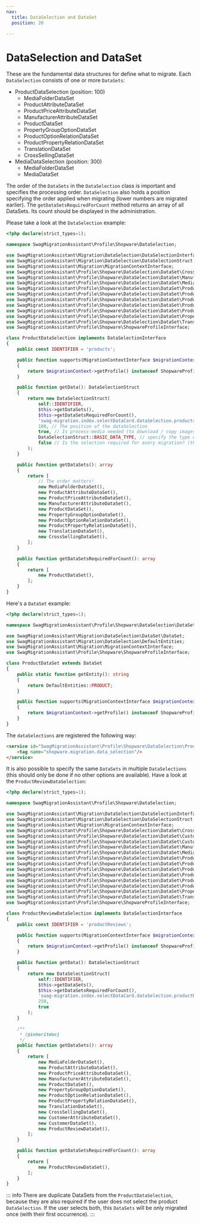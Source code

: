 ```yaml
---
nav:
  title: DataSelection and DataSet
  position: 20

---
```


# DataSelection and DataSet

These are the fundamental data structures for define what to migrate. Each `DataSelection` consists of one or more `DataSets`:

* ProductDataSelection \(position: 100\)
  * MediaFolderDataSet
  * ProductAttributeDataSet
  * ProductPriceAttributeDataSet
  * ManufacturerAttributeDataSet
  * ProductDataSet
  * PropertyGroupOptionDataSet
  * ProductOptionRelationDataSet
  * ProductPropertyRelationDataSet
  * TranslationDataSet
  * CrossSellingDataSet
* MediaDataSelection \(position: 300\)
  * MediaFolderDataSet
  * MediaDataSet

The order of the `DataSets` in the `DataSelection` class is important and specifies the processing order. `DataSelection` also holds a position specifying the order applied when migrating \(lower numbers are migrated earlier\). The `getDataSetsRequiredForCount` method returns an array of all DataSets. Its count should be displayed in the administration.

Please take a look at the `DataSelection` example:

```php
<?php declare(strict_types=1);

namespace SwagMigrationAssistant\Profile\Shopware\DataSelection;

use SwagMigrationAssistant\Migration\DataSelection\DataSelectionInterface;
use SwagMigrationAssistant\Migration\DataSelection\DataSelectionStruct;
use SwagMigrationAssistant\Migration\MigrationContextInterface;
use SwagMigrationAssistant\Profile\Shopware\DataSelection\DataSet\CrossSellingDataSet;
use SwagMigrationAssistant\Profile\Shopware\DataSelection\DataSet\ManufacturerAttributeDataSet;
use SwagMigrationAssistant\Profile\Shopware\DataSelection\DataSet\MediaFolderDataSet;
use SwagMigrationAssistant\Profile\Shopware\DataSelection\DataSet\ProductAttributeDataSet;
use SwagMigrationAssistant\Profile\Shopware\DataSelection\DataSet\ProductDataSet;
use SwagMigrationAssistant\Profile\Shopware\DataSelection\DataSet\ProductOptionRelationDataSet;
use SwagMigrationAssistant\Profile\Shopware\DataSelection\DataSet\ProductPriceAttributeDataSet;
use SwagMigrationAssistant\Profile\Shopware\DataSelection\DataSet\ProductPropertyRelationDataSet;
use SwagMigrationAssistant\Profile\Shopware\DataSelection\DataSet\PropertyGroupOptionDataSet;
use SwagMigrationAssistant\Profile\Shopware\DataSelection\DataSet\TranslationDataSet;
use SwagMigrationAssistant\Profile\Shopware\ShopwareProfileInterface;

class ProductDataSelection implements DataSelectionInterface
{
    public const IDENTIFIER = 'products';

    public function supports(MigrationContextInterface $migrationContext): bool
    {
        return $migrationContext->getProfile() instanceof ShopwareProfileInterface;
    }

    public function getData(): DataSelectionStruct
    {
        return new DataSelectionStruct(
            self::IDENTIFIER,
            $this->getDataSets(),
            $this->getDataSetsRequiredForCount(),
            'swag-migration.index.selectDataCard.dataSelection.products', // Snippet name
            100, // The position of the dataSelection
            true, // Is process-media needed (to download / copy images for example),
            DataSelectionStruct::BASIC_DATA_TYPE, // specify the type of data (core data or plugin data)
            false // Is the selection required for every migration? (the user can't unselect this data selection)
        );
    }

    public function getDataSets(): array
    {
        return [
            // The order matters!
            new MediaFolderDataSet(),
            new ProductAttributeDataSet(),
            new ProductPriceAttributeDataSet(),
            new ManufacturerAttributeDataSet(),
            new ProductDataSet(),
            new PropertyGroupOptionDataSet(),
            new ProductOptionRelationDataSet(),
            new ProductPropertyRelationDataSet(),
            new TranslationDataSet(),
            new CrossSellingDataSet(),
        ];
    }

    public function getDataSetsRequiredForCount(): array
    {
        return [
            new ProductDataSet(),
        ];
    }
}
```

Here's a `DataSet` example:

```php
<?php declare(strict_types=1);

namespace SwagMigrationAssistant\Profile\Shopware\DataSelection\DataSet;

use SwagMigrationAssistant\Migration\DataSelection\DataSet\DataSet;
use SwagMigrationAssistant\Migration\DataSelection\DefaultEntities;
use SwagMigrationAssistant\Migration\MigrationContextInterface;
use SwagMigrationAssistant\Profile\Shopware\ShopwareProfileInterface;

class ProductDataSet extends DataSet
{
    public static function getEntity(): string
    {
        return DefaultEntities::PRODUCT;
    }

    public function supports(MigrationContextInterface $migrationContext): bool
    {
        return $migrationContext->getProfile() instanceof ShopwareProfileInterface;
    }
}
```

The `dataSelections` are registered the following way:

```html
<service id="SwagMigrationAssistant\Profile\Shopware\DataSelection\ProductDataSelection">
    <tag name="shopware.migration.data_selection"/>
</service>
```

It is also possible to specify the same `DataSets` in multiple `DataSelections` \(this should only be done if no other options are available\). Have a look at the `ProductReviewDataSelection`:

```php
<?php declare(strict_types=1);

namespace SwagMigrationAssistant\Profile\Shopware\DataSelection;

use SwagMigrationAssistant\Migration\DataSelection\DataSelectionInterface;
use SwagMigrationAssistant\Migration\DataSelection\DataSelectionStruct;
use SwagMigrationAssistant\Migration\MigrationContextInterface;
use SwagMigrationAssistant\Profile\Shopware\DataSelection\DataSet\CrossSellingDataSet;
use SwagMigrationAssistant\Profile\Shopware\DataSelection\DataSet\CustomerAttributeDataSet;
use SwagMigrationAssistant\Profile\Shopware\DataSelection\DataSet\CustomerDataSet;
use SwagMigrationAssistant\Profile\Shopware\DataSelection\DataSet\ManufacturerAttributeDataSet;
use SwagMigrationAssistant\Profile\Shopware\DataSelection\DataSet\MediaFolderDataSet;
use SwagMigrationAssistant\Profile\Shopware\DataSelection\DataSet\ProductAttributeDataSet;
use SwagMigrationAssistant\Profile\Shopware\DataSelection\DataSet\ProductDataSet;
use SwagMigrationAssistant\Profile\Shopware\DataSelection\DataSet\ProductOptionRelationDataSet;
use SwagMigrationAssistant\Profile\Shopware\DataSelection\DataSet\ProductPriceAttributeDataSet;
use SwagMigrationAssistant\Profile\Shopware\DataSelection\DataSet\ProductPropertyRelationDataSet;
use SwagMigrationAssistant\Profile\Shopware\DataSelection\DataSet\ProductReviewDataSet;
use SwagMigrationAssistant\Profile\Shopware\DataSelection\DataSet\PropertyGroupOptionDataSet;
use SwagMigrationAssistant\Profile\Shopware\DataSelection\DataSet\TranslationDataSet;
use SwagMigrationAssistant\Profile\Shopware\ShopwareProfileInterface;

class ProductReviewDataSelection implements DataSelectionInterface
{
    public const IDENTIFIER = 'productReviews';

    public function supports(MigrationContextInterface $migrationContext): bool
    {
        return $migrationContext->getProfile() instanceof ShopwareProfileInterface;
    }

    public function getData(): DataSelectionStruct
    {
        return new DataSelectionStruct(
            self::IDENTIFIER,
            $this->getDataSets(),
            $this->getDataSetsRequiredForCount(),
            'swag-migration.index.selectDataCard.dataSelection.productReviews',
            250,
            true
        );
    }

    /**
     * {@inheritdoc}
     */
    public function getDataSets(): array
    {
        return [
            new MediaFolderDataSet(),
            new ProductAttributeDataSet(),
            new ProductPriceAttributeDataSet(),
            new ManufacturerAttributeDataSet(),
            new ProductDataSet(),
            new PropertyGroupOptionDataSet(),
            new ProductOptionRelationDataSet(),
            new ProductPropertyRelationDataSet(),
            new TranslationDataSet(),
            new CrossSellingDataSet(),
            new CustomerAttributeDataSet(),
            new CustomerDataSet(),
            new ProductReviewDataSet(),
        ];
    }

    public function getDataSetsRequiredForCount(): array
    {
        return [
            new ProductReviewDataSet(),
        ];
    }
}
```

::: info
There are duplicate DataSets from the `ProductDataSelection`, because they are also required if the user does not select the product `DataSelection`. If the user selects both, this `DataSets` will be only migrated once \(with their first occurrence\).
:::
